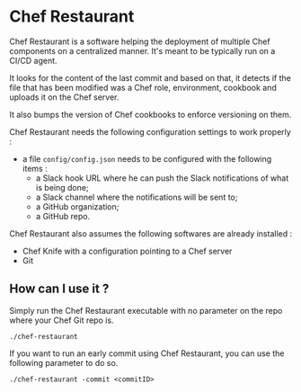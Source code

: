 # Chef Restaurant
Chef Restaurant is a software helping the deployment of multiple Chef components on a centralized manner. It's meant to be typically run on a CI/CD agent.

It looks for the content of the last commit and based on that, it detects if the file that has been modified was a Chef role, environment, cookbook and uploads it on the Chef server.

It also bumps the version of Chef cookbooks to enforce versioning on them.

Chef Restaurant needs the following configuration settings to work properly :
- a file `config/config.json` needs to be configured with the following items :
  - a Slack hook URL where he can push the Slack notifications of what is being done;
  - a Slack channel where the notifications will be sent to;
  - a GitHub organization;
  - a GitHub repo.

Chef Restaurant also assumes the following softwares are already installed :
- Chef Knife with a configuration pointing to a Chef server
- Git

## How can I use it ?

Simply run the Chef Restaurant executable with no parameter on the repo where your Chef Git repo is.

```
./chef-restaurant
```

If you want to run an early commit using Chef Restaurant, you can use the following parameter to do so.

```
./chef-restaurant -commit <commitID>
```
